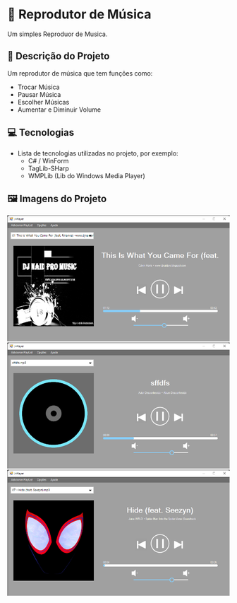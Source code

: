 # 🚀 Reprodutor de Música
Um simples Reproduor de Musica.

## 📝 Descrição do Projeto

Um reprodutor de música que tem funções como:
  - Trocar Música
  - Pausar Música
  - Escolher Músicas
  - Aumentar e Diminuir Volume

## 💻 Tecnologias

- Lista de tecnologias utilizadas no projeto, por exemplo:
  - C# / WinForm
  - TagLib-SHarp
  - WMPLib (Lib do Windows Media Player)

## 🖼️ Imagens do Projeto


![Captura de Tela 1](https://github.com/JucianoSilva153/MusicPlayer/blob/main/ScreenShots/J-Player%2002_12_2023%2012_32_26.png?raw=true)
![Captura de Tela 2](https://github.com/JucianoSilva153/MusicPlayer/blob/main/ScreenShots/J-Player%2002_12_2023%2012_33_25.png?raw=true)
![Captura de Tela 2](https://github.com/JucianoSilva153/MusicPlayer/blob/main/ScreenShots/J-Player%2002_12_2023%2012_34_38.png?raw=true)

